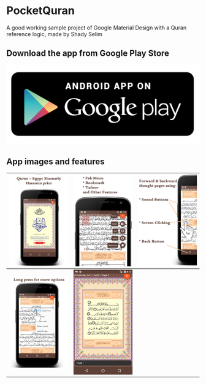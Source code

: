 # PocketQuran
A good working sample project of Google Material Design with a Quran reference logic, made by Shady Selim

## Download the app from Google Play Store
[![Download Shady Selim Quran app](media/download_Shady_Selim_quran_app.png?raw=true "Download Shady Selim Quran app")](https://play.google.com/store/apps/details?id=com.Shady_Selim.Quran)

## App images and features

| ![Shady Selim Quran app screen1](media/device-home-mobile01.png?raw=true "Shady Selim Quran app screen1")       | ![Shady Selim Quran app screen2](media/device-fab-mobile01.png?raw=true "Shady Selim Quran app screen2")    | ![Shady Selim Quran app screen3](media/device-inside01.png?raw=true "Shady Selim Quran app screen3")        |
|:--|:--|:--
|  ![Shady Selim Quran app screen4](media/device-menu-mobile01.png?raw=true "Shady Selim Quran app screen4")     | ![Shady Selim Quran app screen5](media/device-screen2.png?raw=true "Shady Selim Quran app screen5")        |   |
